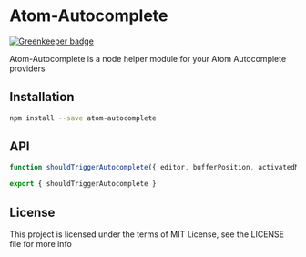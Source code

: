 Atom-Autocomplete
================

[![Greenkeeper badge](https://badges.greenkeeper.io/steelbrain/atom-autocomplete.svg)](https://greenkeeper.io/)

Atom-Autocomplete is a node helper module for your Atom Autocomplete providers

## Installation

```sh
npm install --save atom-autocomplete
```

## API

```js
function shouldTriggerAutocomplete({ editor, bufferPosition, activatedManually}): boolean

export { shouldTriggerAutocomplete }
```

## License

This project is licensed under the terms of MIT License, see the LICENSE file for more info
